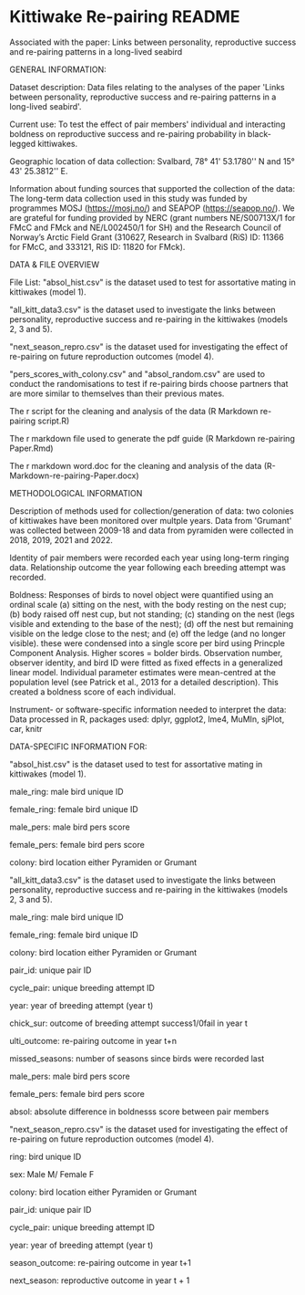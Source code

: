 # Kittiwake Re-pairing README
Associated with the paper: Links between personality, reproductive success and re-pairing patterns in a long-lived seabird 

GENERAL INFORMATION: 

Dataset description: Data files relating to the analyses of the paper 'Links between personality, reproductive success and re-pairing patterns in a long-lived seabird'. 

Current use: To test the effect of pair members' individual and interacting boldness on reproductive success and re-pairing probability in black-legged kittiwakes.

Geographic location of data collection: Svalbard, 78° 41' 53.1780'' N and 15° 43' 25.3812'' E.

Information about funding sources that supported the collection of the data: The long-term data collection used in this study was funded by programmes MOSJ (https://mosj.no/) and SEAPOP (https://seapop.no/). We are grateful for funding provided by NERC (grant numbers NE/S00713X/1 for FMcC and FMck and NE/L002450/1 for SH) and the Research Council of Norway’s Arctic Field Grant (310627, Research in Svalbard (RiS) ID: 11366 for FMcC, and 333121, RiS ID: 11820 for FMck). 

DATA & FILE OVERVIEW

File List: 
"absol_hist.csv" is the dataset used to test for assortative mating in kittiwakes (model 1). 

"all_kitt_data3.csv" is the dataset used to investigate the links between personality, reproductive success and re-pairing in the kittiwakes (models 2, 3 and 5). 

"next_season_repro.csv" is the dataset used for investigating the effect of re-pairing on future reproduction outcomes (model 4).

"pers_scores_with_colony.csv" and "absol_random.csv" are used to conduct the randomisations to test if re-pairing birds choose partners that are more similar to themselves than their previous mates. 

The r script for the cleaning and analysis of the data (R Markdown re-pairing script.R)

The r markdown file used to generate the pdf guide (R Markdown re-pairing Paper.Rmd)

The r markdown word.doc for the cleaning and analysis of the data (R-Markdown-re-pairing-Paper.docx)

METHODOLOGICAL INFORMATION

Description of methods used for collection/generation of data: two colonies of kittiwakes have been monitored over multple years. Data from 'Grumant' was collected between 2009-18 and data from pyramiden were collected in 2018, 2019, 2021 and 2022.

Identity of pair members were recorded each year using long-term ringing data. Relationship outcome the year following each breeding attempt was recorded.

Boldness: Responses of  birds to novel object were quantified using an ordinal scale (a) sitting on the nest, with the body resting on the nest cup; (b) body raised off nest cup, but not standing; (c) standing on the nest (legs visible and extending to the base of the nest); (d) off the nest but remaining visible on the ledge close to the nest; and (e) off the ledge (and no longer visible). these were condensed into a single score per bird using Princple Component Analysis. Higher scores = bolder birds. Observation number, observer identity, and bird ID were fitted as fixed effects in a generalized linear model. Individual parameter estimates were mean-centred at the population level (see Patrick et al., 2013 for a detailed description). This created a boldness score of each individual.

Instrument- or software-specific information needed to interpret the data: Data processed in R, packages used: dplyr, ggplot2, lme4, MuMIn, sjPlot, car, knitr

DATA-SPECIFIC INFORMATION FOR: 

"absol_hist.csv" is the dataset used to test for assortative mating in kittiwakes (model 1). 

 male_ring: male bird unique ID
 
 female_ring: female bird unique ID
 
 male_pers: male bird pers score
 
 female_pers: female bird pers score
 
 colony: bird location either Pyramiden or Grumant
 
 
 "all_kitt_data3.csv" is the dataset used to investigate the links between personality, reproductive success and re-pairing in the kittiwakes (models 2, 3 and 5). 
 
  male_ring: male bird unique ID
  
 female_ring: female bird unique ID
 
 colony: bird location either Pyramiden or Grumant
 
 pair_id: unique pair ID
 
 cycle_pair: unique breeding attempt ID
 
 year: year of breeding attempt (year t)
 
 chick_sur: outcome of breeding attempt success1/0fail in year t
 
 ulti_outcome: re-pairing outcome in year t+n
 
 missed_seasons: number of seasons since birds were recorded last
 
 male_pers: male bird pers score
 
 female_pers: female bird pers score
 
 absol: absolute difference in boldnesss score between pair members
 
 
 "next_season_repro.csv" is the dataset used for investigating the effect of re-pairing on future reproduction outcomes (model 4).
 
 ring: bird unique ID
 
 sex: Male M/ Female F
 
 colony: bird location either Pyramiden or Grumant
 
 pair_id: unique pair ID
 
 cycle_pair: unique breeding attempt ID
 
 year: year of breeding attempt (year t)
 
 season_outcome: re-pairing outcome in year t+1
 
 next_season: reproductive outcome in year t + 1
 
 
